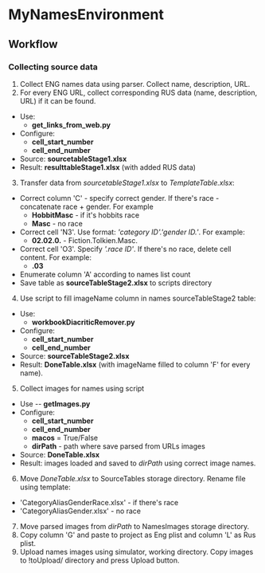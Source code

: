 # MyNamesEnvironment

## Workflow

### Collecting source data

1. Collect ENG names data using parser. Collect name, description, URL.
2. For every ENG URL, collect corresponding RUS data (name, description, URL) if it can be found.
- Use:
  - **get_links_from_web.py**
- Configure:
  - **cell_start_number**
  - **cell_end_number**
- Source: **sourcetableStage1.xlsx**
- Result: **resulttableStage1.xlsx** (with added RUS data)
3. Transfer data from *sourcetableStage1.xlsx* to *TemplateTable.xlsx*:
- Correct column 'C' - specify correct gender. If there's race - concatenate race + gender. For example
  - **HobbitMasc** - if it's hobbits race
  - **Masc** - no race
- Correct cell 'N3'. Use format: *'category ID'.'gender ID.'*. For example:
  - **02.02.0.** - Fiction.Tolkien.Masc.
- Correct cell 'O3'. Specify *'.race ID'*. If there's no race, delete cell content. For example:
  - **.03**
 - Enumerate column 'A' according to names list count
 - Save table as **sourceTableStage2.xlsx** to scripts directory
 4. Use script to fill imageName column in names sourceTableStage2 table:
 - Use:
   - **workbookDiacriticRemover.py**
 - Configure:
   - **cell_start_number**
   - **cell_end_number**
- Source: **sourceTableStage2.xlsx**
- Result: **DoneTable.xlsx** (with imageName filled to column 'F' for every name).
5. Collect images for names using script
- Use
  -- **getImages.py**
- Configure:
  - **cell_start_number**
  - **cell_end_number**
  - **macos** = True/False
  - **dirPath** - path where save parsed from URLs images
- Source: **DoneTable.xlsx**
- Result: images loaded and saved to *dirPath* using correct image names.
6. Move *DoneTable.xlsx* to SourceTables storage directory. Rename file using template:
- 'CategoryAliasGenderRace.xlsx' - if there's race
- 'CategoryAliasGender.xlsx' - no race
7. Move parsed images from *dirPath* to NamesImages storage directory.
8. Copy column 'G' and paste to project as Eng plist and column 'L' as Rus plist.
9. Upload names images using simulator, working directory. Copy images to !toUpload/ directory and press Upload button.
  

